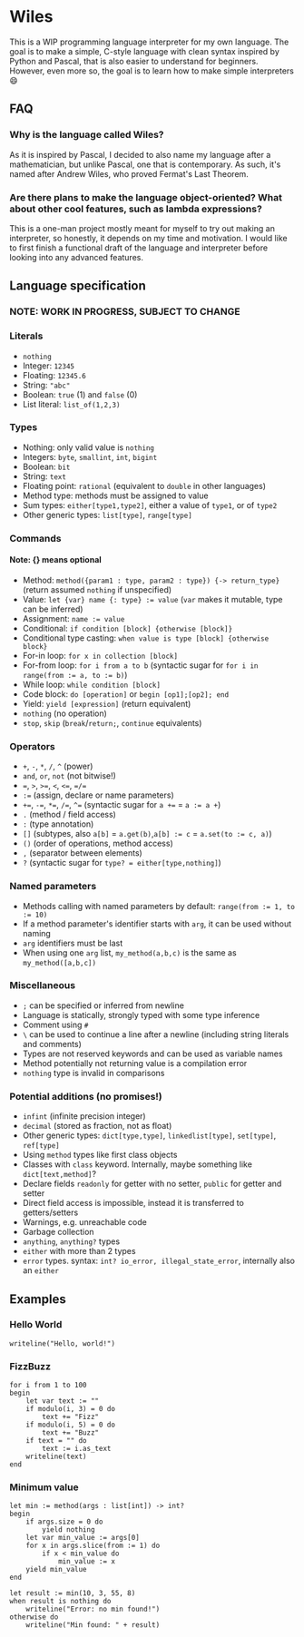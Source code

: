 # Wiles

This is a WIP programming language interpreter for my own language. The goal is to make a simple, C-style language with clean syntax inspired by Python and Pascal, that is also easier to understand for beginners. However, even more so, the goal is to learn how to make simple interpreters 😄

## FAQ
### Why is the language called Wiles?
As it is inspired by Pascal, I decided to also name my language after a mathematician, but unlike Pascal, one that is contemporary. As such, it's named after Andrew Wiles, who proved Fermat's Last Theorem.

### Are there plans to make the language object-oriented? What about other cool features, such as lambda expressions?
This is a one-man project mostly meant for myself to try out making an interpreter, so honestly, it depends on my time and motivation. I would like to first finish a functional draft of the language and interpreter before looking into any advanced features.

## Language specification
### NOTE: WORK IN PROGRESS, SUBJECT TO CHANGE

### Literals

- `nothing`
- Integer: `12345`
- Floating: `12345.6`
- String: `"abc"`
- Boolean: `true` (1) and `false` (0)
- List literal: `list_of(1,2,3)`

### Types
- Nothing: only valid value is `nothing`
- Integers: `byte`, `smallint`, `int`, `bigint`
- Boolean: `bit`
- String: `text`
- Floating point: `rational` (equivalent to `double` in other languages)
- Method type: methods must be assigned to value
- Sum types: `either[type1,type2]`, either a value of `type1`, or of `type2`
- Other generic types: `list[type]`, `range[type]`

### Commands
#### Note: {} means optional
- Method: `method({param1 : type, param2 : type}) {-> return_type}` (return assumed `nothing` if unspecified)
- Value: `let {var} name {: type} := value` (`var` makes it mutable, type can be inferred)
- Assignment: `name := value`
- Conditional: `if condition [block] {otherwise [block]}`
- Conditional type casting: `when value is type [block] {otherwise block}`
- For-in loop: `for x in collection [block]`
- For-from loop: `for i from a to b` (syntactic sugar for `for i in range(from := a, to := b)`)
- While loop: `while condition [block]`
- Code block: `do [operation]` or `begin [op1];[op2]; end`
- Yield: `yield [expression]` (return equivalent)
- `nothing` (no operation)
- `stop`, `skip` (`break`/`return;`, `continue` equivalents)

### Operators
- `+`, `-`, `*`, `/`, `^` (power)
- `and`, `or`, `not` (not bitwise!)
- `=`, `>`, `>=`, `<`, `<=`, `=/=`
- `:=` (assign, declare or name parameters)
- `+=`, `-=`, `*=`, `/=`, `^=` (syntactic sugar for `a +=` = `a := a +`)
- `.` (method / field access)
- `:` (type annotation)
- `[]` (subtypes, also `a[b]` = `a.get(b)`,`a[b] := c` = `a.set(to := c, a)`)
- `()` (order of operations, method access)
- `,` (separator between elements)
- `?` (syntactic sugar for `type? = either[type,nothing]`)

### Named parameters
- Methods calling with named parameters by default: `range(from := 1, to := 10)`
- If a method parameter's identifier starts with `arg`, it can be used without naming
- `arg` identifiers must be last
- When using one `arg` list, `my_method(a,b,c)` is the same as `my_method([a,b,c])`

### Miscellaneous
- `;` can be specified or inferred from newline
- Language is statically, strongly typed with some type inference
- Comment using `#`
- `\` can be used to continue a line after a newline (including string literals and comments)
- Types are not reserved keywords and can be used as variable names
- Method potentially not returning value is a compilation error
- `nothing` type is invalid in comparisons

### Potential additions (no promises!)
- `infint` (infinite precision integer)
- `decimal` (stored as fraction, not as float)
- Other generic types: `dict[type,type]`, `linkedlist[type]`, `set[type]`, `ref[type]`
- Using `method` types like first class objects 
- Classes with `class` keyword. Internally, maybe something like `dict[text,method]`?
- Declare fields `readonly` for getter with no setter, `public` for getter and setter
- Direct field access is impossible, instead it is transferred to getters/setters
- Warnings, e.g. unreachable code
- Garbage collection
- `anything`, `anything?` types
- `either` with more than 2 types
- `error` types. syntax: `int? io_error, illegal_state_error`, internally also an `either`

## Examples
### Hello World
```
writeline("Hello, world!")
```
### FizzBuzz
```
for i from 1 to 100
begin
    let var text := ""
    if modulo(i, 3) = 0 do
        text += "Fizz"
    if modulo(i, 5) = 0 do
        text += "Buzz"
    if text = "" do
        text := i.as_text
    writeline(text)
end 
```
### Minimum value

```
let min := method(args : list[int]) -> int?
begin
    if args.size = 0 do
        yield nothing
    let var min_value := args[0]
    for x in args.slice(from := 1) do
        if x < min_value do
            min_value := x
    yield min_value
end

let result := min(10, 3, 55, 8)
when result is nothing do
    writeline("Error: no min found!")
otherwise do
    writeline("Min found: " + result)
```
